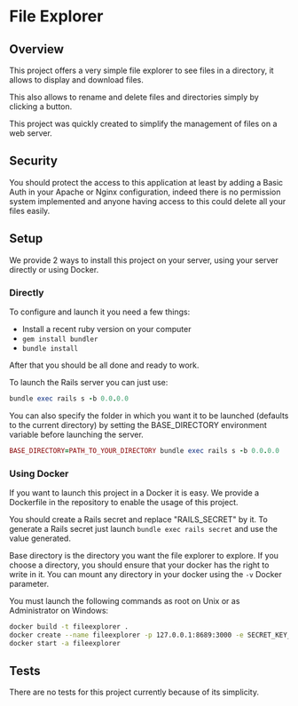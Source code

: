 # File Explorer

## Overview

This project offers a very simple file explorer to see files in a directory, it
allows to display and download files.

This also allows to rename and delete files and directories simply by clicking
a button.

This project was quickly created to simplify the management of files on a web
server.

## Security

You should protect the access to this application at least by adding a
Basic Auth in your Apache or Nginx configuration, indeed there is no permission
system implemented and anyone having access to this could delete all your
files easily.

## Setup

We provide 2 ways to install this project on your server, using your server
directly or using Docker.

### Directly

To configure and launch it you need a few things:

* Install a recent ruby version on your computer
* `gem install bundler`
* `bundle install`

After that you should be all done and ready to work.

To launch the Rails server you can just use:

```ruby
bundle exec rails s -b 0.0.0.0
```

You can also specify the folder in which you want it to be launched (defaults
to the current directory) by setting the BASE\_DIRECTORY environment variable
before launching the server.

```ruby
BASE_DIRECTORY=PATH_TO_YOUR_DIRECTORY bundle exec rails s -b 0.0.0.0
```

### Using Docker

If you want to launch this project in a Docker it is easy. We provide a
Dockerfile in the repository to enable the usage of this project.

You should create a Rails secret and replace "RAILS_SECRET" by it. To generate
a Rails secret just launch `bundle exec rails secret` and use the value
generated.

Base directory is the directory you want the file explorer to explore. If you
choose a directory, you should ensure that your docker has the right to write
in it. You can mount any directory in your docker using the `-v` Docker
parameter.

You must launch the following commands as root on Unix or as Administrator on
Windows:

```bash
docker build -t fileexplorer .
docker create --name fileexplorer -p 127.0.0.1:8689:3000 -e SECRET_KEY_BASE=RAILS_SECRET -e BASE_DIRECTORY=/ fileexplorer  bundle exec rails s -b 0.0.0.0
docker start -a fileexplorer
```

## Tests

There are no tests for this project currently because of its simplicity.
